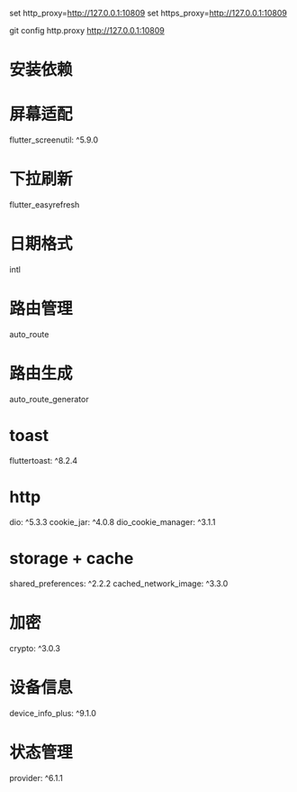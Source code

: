 set http_proxy=http://127.0.0.1:10809
set https_proxy=http://127.0.0.1:10809

git config http.proxy http://127.0.0.1:10809

# 安装依赖
# 屏幕适配
flutter_screenutil: ^5.9.0
# 下拉刷新
flutter_easyrefresh
# 日期格式
intl
# 路由管理
auto_route

# 路由生成
auto_route_generator

# toast
fluttertoast: ^8.2.4
# http
dio: ^5.3.3
cookie_jar: ^4.0.8
dio_cookie_manager: ^3.1.1

# storage + cache
shared_preferences: ^2.2.2
cached_network_image: ^3.3.0

# 加密
crypto: ^3.0.3
# 设备信息
device_info_plus: ^9.1.0
# 状态管理
provider: ^6.1.1